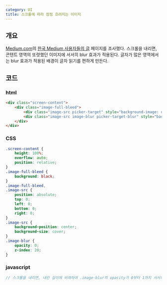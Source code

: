 ```yaml
---
category: UI
title: 스크롤에 따라 점점 흐려지는 이미지
---
```



## 개요
[Medium.com](https://medium.com/)의 [한국 Medium 사용자들의 글](https://medium.com/korean-medium-post) 페이지를 조사했다.
스크롤을 내리면, 콘텐트 영역의 또렷했던 이미지에 서서히 blur 효과가 적용된다.
글자가 많은 영역에서는 blur 효과가 적용된 배경이 글자 읽기를 편하게 만든다.


## 코드

### html
```html
<div class="screen-content">
	<div class="image-full-bleed">
		<div class="image-src picker-target" style="background-image: url('원본 이미지')"></div>
		<div class="image-src image-blur picker-target-blur" style="background-image: url('블러 이미지')"></div>
	</div>
</div>
```

### CSS
```css
.screen-content {
	height: 100%;
	overflow: auto;
	position: relative;
}
.image-full-bleed {
	background: black;
}
.image-full-bleed,
.image-src {
	position: absolute;
	top: 0;
	left: 0;
	bottom: 0;
	right: 0;
}
.image-src {
	background-position: center;
	background-size: cover;
}
.image-blur {
	opacity: 0;
	z-index: 20;
}
```

### javascript
```javascript
// 스크롤을 내리면, 내린 길이에 비례하여 .image-blur의 opacity가 0부터 1까지 서서히 증가
```
